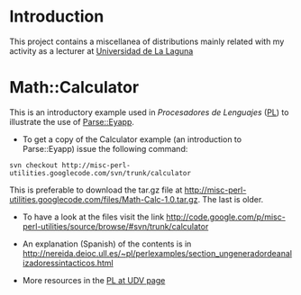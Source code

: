# Introduction #

This project contains a miscellanea of distributions mainly related
with my activity as a lecturer at [Universidad de La Laguna](http://www.ull.es)


# Math::Calculator #

This is an introductory example used in _Procesadores_ _de_
_Lenguajes_ ([PL](http://nereida.deioc.ull.es/~pl/perlexamples))
to illustrate the use of [Parse::Eyapp](http://search.cpan.org/perldoc?Parse::Eyapp).

  * To get a copy of the Calculator example (an introduction to Parse::Eyapp) issue the following command:
```
svn checkout http://misc-perl-utilities.googlecode.com/svn/trunk/calculator
```

This is preferable to download the tar.gz file at  http://misc-perl-utilities.googlecode.com/files/Math-Calc-1.0.tar.gz. The last is older.

  * To have a look at the files visit the link http://code.google.com/p/misc-perl-utilities/source/browse/#svn/trunk/calculator

  * An explanation (Spanish) of the contents is in http://nereida.deioc.ull.es/~pl/perlexamples/section_ungeneradordeanalizadoressintacticos.html

  * More resources in the [PL at UDV page](http://0809.campusvirtual.ull.es/course/view.php?id=9088)